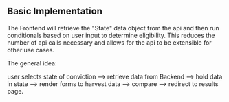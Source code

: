 ## Basic Implementation

The Frontend will retrieve the "State" data object from the api and then run conditionals based on user input to determine eligibility.  This reduces the number of api calls necessary and allows for the api to be extensible for other use cases.

The general idea:

user selects state of conviction --> retrieve data from Backend --> hold data in state --> render forms to harvest data --> compare --> redirect to results page.
